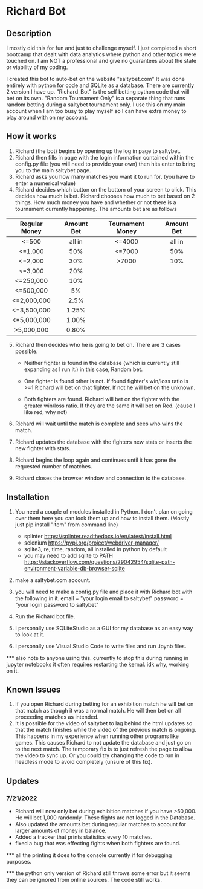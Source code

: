 # Richard Bot

## Description
I mostly did this for fun and just to challenge myself. I just completed a short bootcamp that dealt with data analytics where python and other topics were touched on. I am NOT a professional and give no guarantees about the state or viability of my coding.

I created this bot to auto-bet on the website "saltybet.com" It was done entirely with python for code and SQLite as a database. There are currently 2 version I have up. "Richard_Bot" is the self betting python code that will bet on its own. "Random Tournament Only" is a separate thing that runs random betting during a saltybet tournament only. I use this on my main account when I am too busy to play myself so I can have extra money to play around with on my account.

## How it works
1. Richard (the bot) begins by opening up the log in page to saltybet.
2. Richard then fills in page with the login information contained within the config.py file (you will need to provide your own) then hits enter to bring you to the main saltybet page.
3. Richard asks you how many matches you want it to run for. (you have to enter a numerical value)
4. Richard decides which button on the bottom of your screen to click. This decides how much is bet. Richard chooses how much to bet based on 2 things. How much money you have and whether or not there is a tournament currently happening. The amounts bet are as follows

| Regular Money | Amount Bet | Tournament Money | Amount Bet |
| :------: |:------:| :-----:| :-------: |
| <=500 | all in | <=4000 | all in |
| <=1,000 | 50% | <=7000 | 50% |
| <=2,000 | 30% | >7000 | 10% |
| <=3,000 | 20% | | |
| <=250,000 | 10% | | |
| <=500,000 | 5% | | |
| <=2,000,000| 2.5% | | |
| <=3,500,000| 1.25% | | |
| <=5,000,000| 1.00% | | |
| >5,000,000| 0.80% | | |

5. Richard then decides who he is going to bet on. There are 3 cases possible.
    *  Neither fighter is found in the database (which is currently still expanding as I run it.) in this case, Random bet.

    * One fighter is found other is not. If found fighter's win/loss ratio is >=1 Richard will bet on that fighter. If not he will bet on the unknown.

    * Both fighters are found. Richard will bet on the fighter with the greater win/loss ratio. If they are the same it will bet on Red. (cause I like red, why not)

6. Richard will wait until the match is complete and sees who wins the match.
7. Richard updates the database with the fighters new stats or inserts the new fighter with stats.
8. Richard begins the loop again and continues until it has gone the requested number of matches.
9. Richard closes the browser window and connection to the database.

## Installation
1. You need a couple of modules installed in Python. I don't plan on going over them here you can look them up and how to install them. (Mostly just pip install "item" from command line)
    * splinter  https://splinter.readthedocs.io/en/latest/install.html
    * selenium  https://pypi.org/project/webdriver-manager/
    * sqlite3, re, time, random, all installed in python by default
    * you may need to add sqlite to PATH  https://stackoverflow.com/questions/29042954/sqlite-path-environment-variable-db-browser-sqlite

2. make a saltybet.com account.

3. you will need to make a config.py file and place it with Richard bot with the following in it.
    email = "your login email to saltybet"
    password = "your login password to saltybet"
4. Run the Richard bot file.
5. I personally use SQLiteStudio as a GUI for my database as an easy way to look at it.
6. I personally use Visual Studio Code to write files and run .ipynb files.

*** also note to anyone using this. currently to stop this during running in jupyter notebooks it often requires restarting the kernal. idk why, working on it.

## Known Issues
1. If you open Richard during betting for an exhibition match he will bet on that match as though it was a normal match. He will then bet on all proceeding matches as intended.
2. It is possible for the video of saltybet to lag behind the html updates so that the match finishes while the video of the previous match is ongoing. This happens in my experience when running other programs like games. This causes Richard to not update the database and just go on to the next match. The temporary fix is to just refresh the page to allow the video to sync up. Or you could try changing the code to run in headless mode to avoid completely (unsure of this fix).

## Updates
### 7/21/2022  
- Richard will now only bet during exhibition matches if you have >50,000. He will bet 1,000 randomly. These fights are not logged in the Database.
- Also updated the amounts bet during regular matches to account for larger amounts of money in balance.
- Added a tracker that prints statistics every 10 matches.
- fixed a bug that was effecting fights when both fighters are found.

*** all the printing it does to the console currently if for debugging purposes.

*** the python only version of Richard still throws some error but it seems they can be ignored from online sources. The code still works.